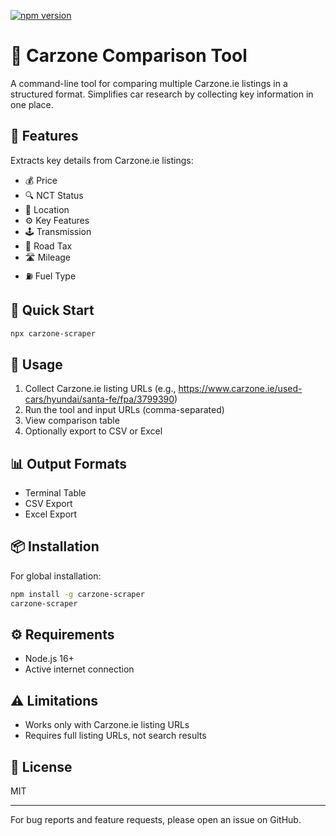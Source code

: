 [![npm version](https://img.shields.io/npm/v/carzone-scraper.svg)](https://www.npmjs.com/package/carzone-scraper)

# 🚗 Carzone Comparison Tool

A command-line tool for comparing multiple Carzone.ie listings in a structured format. Simplifies car research by collecting key information in one place.

## 🎯 Features

Extracts key details from Carzone.ie listings:
- 💰 Price
- 🔍 NCT Status
- 📍 Location
- ⚙️ Key Features
- 🕹️ Transmission
- 📜 Road Tax
- 🛣️ Mileage
- ⛽ Fuel Type

## 🚀 Quick Start

```bash
npx carzone-scraper
```

## 📖 Usage

1. Collect Carzone.ie listing URLs (e.g., https://www.carzone.ie/used-cars/hyundai/santa-fe/fpa/3799390)
2. Run the tool and input URLs (comma-separated)
3. View comparison table
4. Optionally export to CSV or Excel

## 📊 Output Formats

- Terminal Table
- CSV Export
- Excel Export

## 📦 Installation

For global installation:
```bash
npm install -g carzone-scraper
carzone-scraper
```

## ⚙️ Requirements

- Node.js 16+
- Active internet connection

## ⚠️ Limitations

- Works only with Carzone.ie listing URLs
- Requires full listing URLs, not search results

## 📝 License

MIT

---
For bug reports and feature requests, please open an issue on GitHub.
